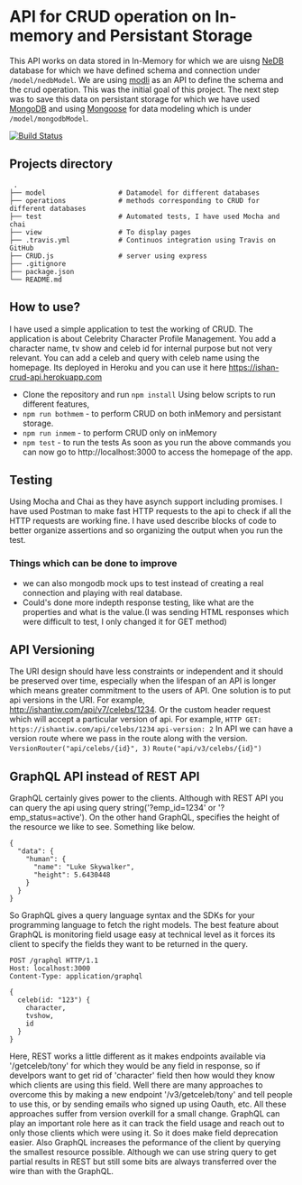 # API for CRUD operation on In-memory and Persistant Storage
This API works on data stored in In-Memory for which we are uisng [NeDB](https://github.com/louischatriot/nedb) database for which we have defined schema and connection under `/model/nedbModel`. 
We are using [modli](https://github.com/node-modli/modli) as an API to define the schema and the crud operation. This was the initial goal of this project. 
The next step was to save this data on persistant storage for which we have used [MongoDB](https://www.mongodb.com/) and using [Mongoose](http://mongoosejs.com/) for data modeling which is under `/model/mongodbModel`.


[![Build Status](https://travis-ci.org/ishantiw/crud-api.svg?branch=master)](https://travis-ci.org/ishantiw/crud-api)

## Projects directory
     .
    ├── model                  # Datamodel for different databases
    ├── operations             # methods corresponding to CRUD for different databases
    ├── test                   # Automated tests, I have used Mocha and chai
    ├── view                   # To display pages
    ├── .travis.yml            # Continuos integration using Travis on GitHub
    ├── CRUD.js                # server using express
    ├── .gitignore
    ├── package.json
    └── README.md

## How to use?
I have used a simple application to test the working of CRUD. The application is about Celebrity Character Profile Management. 
You add a character name, tv show and celeb id for internal purpose but not very relevant. You can add a celeb and query with celeb name using the homepage. Its deployed in Heroku and you can use it here https://ishan-crud-api.herokuapp.com
- Clone the repository and run `npm install`
Using below scripts to run different features,
- `npm run bothmem` - to perform CRUD on both inMemory and persistant storage.
- `npm run inmem` - to perform CRUD only on inMemory
- `npm test` -  to run the tests
As soon as you run the above commands you can now go to http://localhost:3000 to access the homepage of the app.

## Testing 
Using Mocha and Chai as they have asynch support including promises. I have used Postman to make fast HTTP requests to the api to check if all the HTTP requests are working fine.
I have used describe blocks of code to better organize assertions and so organizing the output when you run the test. 
### Things which can be done to improve

- we can also mongodb mock ups to test instead of creating a real connection and playing with real database.
- Could's done more indepth response testing, like what are the properties and what is the value.(I was sending HTML responses which were difficult to test, I only changed it for GET method)

## API Versioning
The URI design should have less constraints or independent and it should be preserved over time, especially when the lifespan of an API is longer which means greater commitment to the users of API.
One solution is to put api versions in the URI. For example, http://ishantiw.com/api/v7/celebs/1234. Or the custom header request which will accept a particular version of api.
For example,
`HTTP GET:`
`https://ishantiw.com/api/celebs/1234`
`api-version: 2`
In API we can have a version route where we pass in the route along with the version.
`VersionRouter("api/celebs/{id}", 3)`
`Route("api/v3/celebs/{id}")`

## GraphQL API instead of REST API
GraphQL certainly gives power to the clients. Although with REST API you can query the api using query string('?emp_id=1234' or '?emp_status=active'). 
On the other hand GraphQL, specifies the height of the resource we like to see. Something like below.
```
{
  "data": {
    "human": {
      "name": "Luke Skywalker",
      "height": 5.6430448
    }
  }
}
```
So GraphQL gives a query language syntax and the SDKs for your programming language to fetch the right models.
The best feature about GraphQL is monitoring field usage easy at technical level as it forces its client to specify the fields they want to be returned in the query.
```
POST /graphql HTTP/1.1
Host: localhost:3000
Content-Type: application/graphql

{
  celeb(id: "123") {
    character,
    tvshow,
    id
  }
}
```
Here, REST works a little different as it makes endpoints available via '/getceleb/tony' for which they would be any field in response, 
so if develpors want to get rid of 'character' field then how would they know which clients are using this field. Well there are many approaches to overcome this by making a new endpoint 
'/v3/getceleb/tony' and tell people to use this, or by sending emails who signed up using Oauth, etc. All these approaches suffer from version overkill for a small change.
GraphQL can play an important role here as it can track the field usage and reach out to only those clients which were using it. So it does make field deprecation easier. 
Also GraphQL increases the peformance of the client by querying the smallest resource possible. Although we can use string query to get partial results in REST but still some bits are always transferred over the wire than with the GraphQL.
